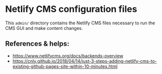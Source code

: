 # Netlify CMS configuration files

This `admin/` directory contains the Netlify CMS files necessary to run the CMS GUI and make content changes.

## References & helps:

* https://www.netlifycms.org/docs/backends-overview
* https://cnly.github.io/2018/04/14/just-3-steps-adding-netlify-cms-to-existing-github-pages-site-within-10-minutes.html